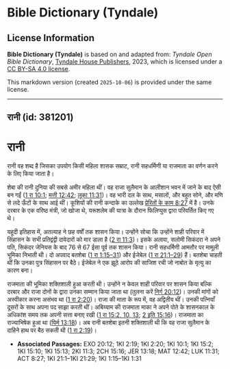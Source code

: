 # Bible Dictionary (Tyndale)

## License Information

**Bible Dictionary (Tyndale)** is based on and adapted from: _Tyndale Open Bible Dictionary_, [Tyndale House Publishers](https://tyndaleopenresources.com/), 2023, which is licensed under a [CC BY-SA 4.0 license](https://creativecommons.org/licenses/by-sa/4.0/legalcode.en).

This markdown version (created `2025-10-06`) is provided under the same license.



--------------------------------

## रानी (id: 381201)

रानी
====

रानी वह शब्द है जिसका उपयोग किसी महिला शासक सम्राट, रानी सहधर्मिणी या राजमाता का वर्णन करने के लिए किया जाता है।

शेबा की रानी दुनिया की सबसे अमीर महिला थीं। वह राजा सुलैमान के आलीशान भवन में जाने के बाद ऐसी बन गईं ([1 रा 10:1](https://ref.ly/1Kgs10:1); [मत्ती 12:42](https://ref.ly/Matt12:42); [लूका 11:31](https://ref.ly/Luke11:31))। वह भारी दल के साथ, मसालों, और बहुत सोने, और मणि से लदे ऊँटों के साथ आई थीं। कूशियों की रानी कन्दाके का उल्लेख [प्रेरितों के काम 8:27](https://ref.ly/Acts8:27) में है। उनके दरबार के एक वरिष्ठ मंत्री, जो खोजा थे, यरूशलेम की यात्रा के दौरान फिलिप्पुस द्वारा परिवर्तित किए गए थे।

यहूदी इतिहास में, अतल्याह ने छह वर्षों तक शासन किया। उन्होंने सोचा कि उन्होंने शाही परिवार में सिंहासन के सभी प्रतिद्वंद्वी दावेदारों को मार डाला है ([2 रा 11:3](https://ref.ly/2Kgs11:3))। इसके अलावा, सलोमी सिकंदरा ने अपने पति, सिकंदर जेनियस के बाद 76 से 67 ईसा पूर्व तक शासन किया। रानी सहधर्मिणी आमतौर पर मामूली भूमिका निभाती थी। दो अपवाद बतशेबा ([1 रा 1:15–31](https://ref.ly/1Kgs1:15-1Kgs1:31)) और ईजेबेल ([1 रा 21:1–29](https://ref.ly/1Kgs21:1-1Kgs21:29)) हैं। बतशेबा चाहती थीं कि उनका पुत्र सिंहासन पर बैठे। ईजेबेल ने एक झूठे आरोप की साजिश रची जो नाबोत के मृत्यु का कारण बना।

राजमाता की भूमिका शक्तिशाली हुआ करती थी। उन्होंने न केवल शाही परिवार पर शासन किया बल्कि दरबार और राजा दोनों के द्वारा उनका सम्मान किया जाता था (तुलना करें [निर्ग 20:12](https://ref.ly/Exod20:12))। उनकी मांगों को अस्वीकार करना असंभव था ([1 रा 2:20](https://ref.ly/1Kgs2:20))। राजा की माता के रूप में, वह अद्वितीय थीं। उनकी पत्नियाँ दूसरों के साथ अपना पद साझा करती थीं। अबिय्याम की राजमाता माका ने अपने पोते के शासनकाल के अधिकांश समय तक अपनी सत्ता बनाए रखी ([1 रा 15:2, 10, 13](https://ref.ly/1Kgs15:2); [2 इति 15:16](https://ref.ly/2Chr15:16))। राजमाता का राज्याभिषेक हुआ था ([यिर्म 13:18](https://ref.ly/Jer13:18))। अब रानी बतशेबा इतनी शक्तिशाली थी कि वह राजा सुलैमान के दाहिने हाथ पर बैठ सकती थी ([1 रा 2:19](https://ref.ly/1Kgs2:19))।

* **Associated Passages:** EXO 20:12; 1KI 2:19; 1KI 2:20; 1KI 10:1; 1KI 15:2; 1KI 15:10; 1KI 15:13; 2KI 11:3; 2CH 15:16; JER 13:18; MAT 12:42; LUK 11:31; ACT 8:27; 1KI 21:1–1KI 21:29; 1KI 1:15–1KI 1:31

